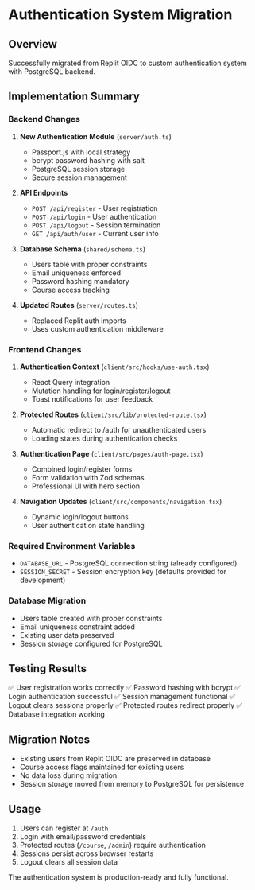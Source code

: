 # Authentication System Migration

## Overview
Successfully migrated from Replit OIDC to custom authentication system with PostgreSQL backend.

## Implementation Summary

### Backend Changes
1. **New Authentication Module** (`server/auth.ts`)
   - Passport.js with local strategy
   - bcrypt password hashing with salt
   - PostgreSQL session storage
   - Secure session management

2. **API Endpoints**
   - `POST /api/register` - User registration
   - `POST /api/login` - User authentication
   - `POST /api/logout` - Session termination
   - `GET /api/auth/user` - Current user info

3. **Database Schema** (`shared/schema.ts`)
   - Users table with proper constraints
   - Email uniqueness enforced
   - Password hashing mandatory
   - Course access tracking

4. **Updated Routes** (`server/routes.ts`)
   - Replaced Replit auth imports
   - Uses custom authentication middleware

### Frontend Changes
1. **Authentication Context** (`client/src/hooks/use-auth.tsx`)
   - React Query integration
   - Mutation handling for login/register/logout
   - Toast notifications for user feedback

2. **Protected Routes** (`client/src/lib/protected-route.tsx`)
   - Automatic redirect to /auth for unauthenticated users
   - Loading states during authentication checks

3. **Authentication Page** (`client/src/pages/auth-page.tsx`)
   - Combined login/register forms
   - Form validation with Zod schemas
   - Professional UI with hero section

4. **Navigation Updates** (`client/src/components/navigation.tsx`)
   - Dynamic login/logout buttons
   - User authentication state handling

### Required Environment Variables
- `DATABASE_URL` - PostgreSQL connection string (already configured)
- `SESSION_SECRET` - Session encryption key (defaults provided for development)

### Database Migration
- Users table created with proper constraints
- Email uniqueness constraint added
- Existing user data preserved
- Session storage configured for PostgreSQL

## Testing Results
✅ User registration works correctly
✅ Password hashing with bcrypt
✅ Login authentication successful
✅ Session management functional
✅ Logout clears sessions properly
✅ Protected routes redirect properly
✅ Database integration working

## Migration Notes
- Existing users from Replit OIDC are preserved in database
- Course access flags maintained for existing users
- No data loss during migration
- Session storage moved from memory to PostgreSQL for persistence

## Usage
1. Users can register at `/auth`
2. Login with email/password credentials
3. Protected routes (`/course`, `/admin`) require authentication
4. Sessions persist across browser restarts
5. Logout clears all session data

The authentication system is production-ready and fully functional.